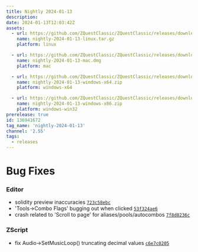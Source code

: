 ```yaml
---
title: Nightly 2024-01-13
description: 
date: 2024-01-13T12:03:42Z
assets: 
  - url: https://github.com/ZQuestClassic/ZQuestClassic/releases/download/nightly-2024-01-13/nightly-2024-01-13-linux.tar.gz
    name: nightly-2024-01-13-linux.tar.gz
    platform: linux

  - url: https://github.com/ZQuestClassic/ZQuestClassic/releases/download/nightly-2024-01-13/nightly-2024-01-13-mac.dmg
    name: nightly-2024-01-13-mac.dmg
    platform: mac

  - url: https://github.com/ZQuestClassic/ZQuestClassic/releases/download/nightly-2024-01-13/nightly-2024-01-13-windows-x64.zip
    name: nightly-2024-01-13-windows-x64.zip
    platform: windows-x64

  - url: https://github.com/ZQuestClassic/ZQuestClassic/releases/download/nightly-2024-01-13/nightly-2024-01-13-windows-x86.zip
    name: nightly-2024-01-13-windows-x86.zip
    platform: windows-win32
prerelease: true
id: 136941672
tag_name: 'nightly-2024-01-13'
channel: '2.55'
tags:
  - releases
---
```




# Bug Fixes

### Editor

- solidity preview inaccuracies [`723c58ebc`](https://github.com/ZQuestClassic/ZQuestClassic/commit/723c58ebc8800a29be208877e56b040130b60111)
- 'Tools->Combo Flags' bugging out when clicked [`53f324ae6`](https://github.com/ZQuestClassic/ZQuestClassic/commit/53f324ae6789b5121e215acce781fd54f5d78759)
- crash related to 'Scroll to page' for aliases/pools/autocombos [`7f8d8236c`](https://github.com/ZQuestClassic/ZQuestClassic/commit/7f8d8236c4f87a4cc5b862497d68d3474f6a103f)

### ZScript

- fix Audio->SetMusicLoop() truncating decimal values [`c6e7c0205`](https://github.com/ZQuestClassic/ZQuestClassic/commit/c6e7c0205517561101c9c641443bcd4f7c37cfdd)

